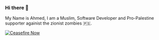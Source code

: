 ### Hi there 👋

My Name is Ahmed, I am a Muslim, Software Developer and Pro-Palestine supporter againist the zionist zombies 🇵🇸. 

[![Ceasefire Now](https://badge.techforpalestine.org/default)](https://techforpalestine.org/learn-more)
